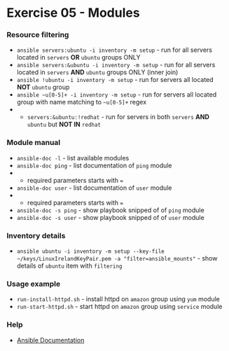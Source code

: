 # Exercise 05 - Modules

### Resource filtering
* `ansible servers:ubuntu -i inventory -m setup` - run for all servers located in `servers` **OR** `ubuntu` groups ONLY
* `ansible servers:&ubuntu -i inventory -m setup` - run for all servers located in `servers` **AND** `ubuntu` groups ONLY (inner join)
* `ansible !ubuntu -i inventory -m setup` - run for servers all located **NOT** `ubuntu` group
* `ansible ~u[0-5]+ -i inventory -m setup` - run for servers all located group with name matching to `~u[0-5]+` regex
* * `servers:&ubuntu:!redhat` - run for servers in both `servers` **AND** `ubuntu` but **NOT IN** `redhat`

### Module manual
* `ansible-doc -l` - list available modules 
* `ansible-doc ping` - list documentation of `ping` module
* * required parameters starts with `=`
* `ansible-doc user` - list documentation of `user` module
* * required parameters starts with `=`
* `ansible-doc -s ping` - show playbook snipped of of `ping` module
* `ansible-doc -s user` - show playbook snipped of of `user` module

### Inventory details 
* `ansible ubuntu -i inventory -m setup --key-file ~/keys/LinuxIrelandKeyPair.pem -a "filter=ansible_mounts"` - show details of `ubuntu` item with `filtering`

### Usage example
* `run-install-httpd.sh` - install httpd on `amazon` group using `yum` module
* `run-start-httpd.sh` - start httpd on `amazon` group using `service` module

### Help
* [Ansible Documentation](https://docs.ansible.com/)

